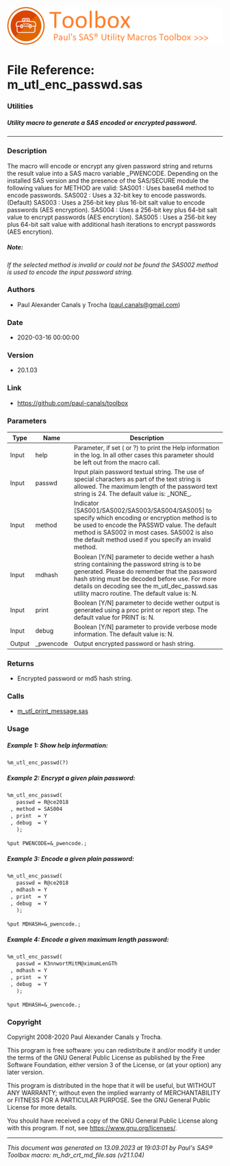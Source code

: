 ![../../misc/images/doc_header.png](../../misc/images/doc_header.png)
# 
# File Reference: m_utl_enc_passwd.sas

### Utilities

##### Utility macro to generate a SAS encoded or encrypted password.

***

### Description
The macro will encode or encrypt any given password string and returns the result value into a SAS macro variable _PWENCODE. Depending on the installed SAS version and the presence of the SAS/SECURE module the following values for METHOD are valid:
 SAS001 : Uses base64 method to encode passwords.
 SAS002 : Uses a 32-bit key to encode passwords. (Default)
 SAS003 : Uses a 256-bit key plus 16-bit salt value
 to encode passwords (AES encryption). SAS004 : Uses a 256-bit key plus 64-bit salt value
 to encrypt passwords (AES encrytion). SAS005 : Uses a 256-bit key plus 64-bit salt value
 with additional hash iterations to encrypt passwords (AES encrytion).

##### *Note:*
*If the selected method is invalid or could not be found the SAS002 method is used to encode the input password string.*

### Authors
* Paul Alexander Canals y Trocha (paul.canals@gmail.com)

### Date
* 2020-03-16 00:00:00

### Version
* 20.1.03

### Link
* https://github.com/paul-canals/toolbox

### Parameters
| Type | Name | Description |
| ---- | ---- | ----------- |
| Input | help | Parameter, if set ( or ?) to print the Help information in the log. In all other cases this parameter should be left out from the macro call. |
| Input | passwd | Input plain password textual string. The use of special characters as part of the text string is allowed. The maximum length of the password text string is 24. The default value is: \_NONE\_. |
| Input | method | Indicator [SAS001/SAS002/SAS003/SAS004/SAS005] to specify which encoding or encryption method is to be used to encode the PASSWD value. The default method is SAS002 in most cases. SAS002 is also the default method used if you specify an invalid method. |
| Input | mdhash | Boolean [Y/N] parameter to decide wether a hash string containing the password string is to be generated. Please do remember that the password hash string must be decoded before use. For more details on decoding see the m_utl_dec_passwd.sas utility macro routine. The default value is: N. |
| Input | print | Boolean [Y/N] parameter to decide wether output is generated using a proc print or report step. The default value for PRINT is: N. |
| Input | debug | Boolean [Y/N] parameter to provide verbose mode information. The default value is: N. |
| Output | _pwencode | Output encrypted password or hash string. |

### Returns
* Encrypted password or md5 hash string.

### Calls
* [m_utl_print_message.sas](m_utl_print_message.md)

### Usage

##### Example 1: Show help information:
```sas
%m_utl_enc_passwd(?)
```

##### Example 2: Encrypt a given plain password:
```sas
%m_utl_enc_passwd(
   passwd = R@ce2018
 , method = SAS004
 , print  = Y
 , debug  = Y
   );

%put PWENCODE=&_pwencode.;
```

##### Example 3: Encode a given plain password:
```sas
%m_utl_enc_passwd(
   passwd = R@ce2018
 , mdhash = Y
 , print  = Y
 , debug  = Y
   );

%put MDHASH=&_pwencode.;
```

##### Example 4: Encode a given maximum length password:
```sas
%m_utl_enc_passwd(
   passwd = K3nnwortMitM@ximumLenGTh
 , mdhash = Y
 , print  = Y
 , debug  = Y
   );

%put MDHASH=&_pwencode.;
```

### Copyright
Copyright 2008-2020 Paul Alexander Canals y Trocha. 
 
This program is free software: you can redistribute it and/or modify 
it under the terms of the GNU General Public License as published by 
the Free Software Foundation, either version 3 of the License, or 
(at your option) any later version. 
 
This program is distributed in the hope that it will be useful, 
but WITHOUT ANY WARRANTY; without even the implied warranty of 
MERCHANTABILITY or FITNESS FOR A PARTICULAR PURPOSE. See the 
GNU General Public License for more details. 
 
You should have received a copy of the GNU General Public License 
along with this program. If not, see <https://www.gnu.org/licenses/>. 


***
*This document was generated on 13.09.2023 at 19:03:01  by Paul's SAS&reg; Toolbox macro: m_hdr_crt_md_file.sas (v21.1.04)*

